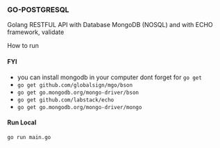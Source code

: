 ### GO-POSTGRESQL
Golang RESTFUL API with Database MongoDB (NOSQL)
and with ECHO framework, validate 

How to run
#### FYI
- you can install mongodb in your computer
dont forget for `go get`
- `go get github.com/globalsign/mgo/bson`
- `go get go.mongodb.org/mongo-driver/bson`
- `go get github.com/labstack/echo`
- `go get go.mongodb.org/mongo-driver/mongo`

#### Run Local
`go run main.go`


